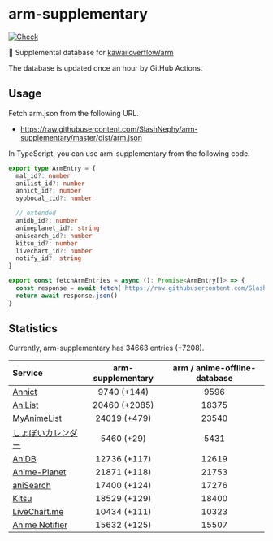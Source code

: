 # arm-supplementary

[![Check](https://github.com/SlashNephy/arm-supplementary/actions/workflows/check-node.yml/badge.svg)](https://github.com/SlashNephy/arm-supplementary/actions/workflows/check-node.yml)

💊 Supplemental database for [kawaiioverflow/arm](https://github.com/kawaiioverflow/arm)

The database is updated once an hour by GitHub Actions.

## Usage

Fetch arm.json from the following URL.

- https://raw.githubusercontent.com/SlashNephy/arm-supplementary/master/dist/arm.json

In TypeScript, you can use arm-supplementary from the following code.

```TypeScript
export type ArmEntry = {
  mal_id?: number
  anilist_id?: number
  annict_id?: number
  syobocal_tid?: number

  // extended
  anidb_id?: number
  animeplanet_id?: string
  anisearch_id?: number
  kitsu_id?: number
  livechart_id?: number
  notify_id?: string
}

export const fetchArmEntries = async (): Promise<ArmEntry[]> => {
  const response = await fetch('https://raw.githubusercontent.com/SlashNephy/arm-supplementary/master/dist/arm.json')
  return await response.json()
}
```

## Statistics

Currently, arm-supplementary has 34663 entries (+7208).

| Service                                     | arm-supplementary | arm / anime-offline-database |
| :------------------------------------------ | :---------------: | :--------------------------: |
| [Annict](https://annict.com)                |    9740 (+144)    |             9596             |
| [AniList](https://anilist.co)               |   20460 (+2085)   |            18375             |
| [MyAnimeList](https://myanimelist.net)      |   24019 (+479)    |            23540             |
| [しょぼいカレンダー](https://cal.syoboi.jp) |    5460 (+29)     |             5431             |
| [AniDB](https://anidb.net)                  |   12736 (+117)    |            12619             |
| [Anime-Planet](https://anime-planet.com)    |   21871 (+118)    |            21753             |
| [aniSearch](https://anisearch.com)          |   17400 (+124)    |            17276             |
| [Kitsu](https://kitsu.io)                   |   18529 (+129)    |            18400             |
| [LiveChart.me](https://livechart.me)        |   10434 (+111)    |            10323             |
| [Anime Notifier](https://notify.moe)        |   15632 (+125)    |            15507             |
